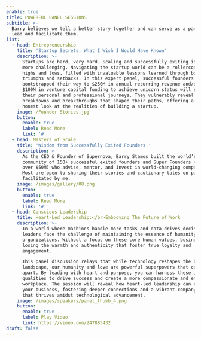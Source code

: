 ```yaml
---
enable: true
title: POWERFUL PANEL SESSIONS
subtitle: >-
  Barry believes we tell a better story together and can serve as a panelist or
  lead and facilitate them. 
list:
  - head: Entrepreneurship
    title: 'Startup Secrets: What I Wish I Would Have Known'
    description: >-
      Startups are hard, very hard. Scaling and successfully exiting is even
      more challenging. Navigating the startup world can be a rollercoaster of
      highs and lows, filled with invaluable lessons learned through both
      triumphs and setbacks. In this expert panel, successful founders who have
      bootstrapped their way to $250M in annual recurring revenue and/or secured
      $100M in venture capital funding to achieve unicorn status will share
      their personal and professional journeys. They vulnerably reveal the
      breakdowns and breakthroughs that shaped their paths, offering a rare and
      honest look at the realities of building a startup.
    image: /Founder Stories.jpg
    button:
      enable: true
      label: Read More
      link: '#'
  - head: Masters of Scale
    title: 'Wisdom from Successfully Exited Founders '
    description: >-
      As the CEO & Founder of Supernova, Barry Stamos built the world’s first
      community of 150+ successful exited founders and Super Founders (exit for
      over $50M) who advise, mentor, and invest in world-changing companies.
      Most are open to sharing their stories and cautionary tales on panels
      facilitated by me.
    image: /images/gallery/08.png
    button:
      enable: true
      label: Read More
      link: '#'
  - head: Conscious Leadership
    title: Heart-Led Leadership:</br>Embodying The Future of Work
    description: >-
      In a world where machines handle more tasks and data drives decisions,
      leaders face the challenge of maintaining the essence of humanity in their
      organizations. Without a focus on these core human values, businesses risk
      losing the warmth and authenticity that foster true loyalty and
      engagement.

      This panel discussion relays that while technology reshapes the business
      landscape, our humanity and love are powerful superpowers that can set us
      apart. By leading with heart and purpose, you can harness these intrinsic
      qualities to drive success and create a more compassionate and effective
      workplace. The session will reveal how heart-led leadership can elevate
      your business, fostering deeper connections and a vibrant company culture
      that thrives amidst technological advancement.
    image: /images/speakers/panel_thumb_4.png
    button:
      enable: true
      label: Play Video
      link: https://vimeo.com/247885432
draft: false
---
```

